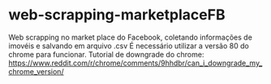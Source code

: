 # web-scrapping-marketplaceFB
Web scrapping no market place do Facebook, coletando informações de imovéis e salvando em arquivo .csv
É necessário utilizar a versão 80 do chrome para funcionar. Tutorial de downgrade do chrome: https://www.reddit.com/r/chrome/comments/9hhdbr/can_i_downgrade_my_chrome_version/